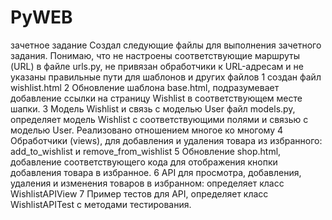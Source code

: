 # PyWEB
зачетное задание
Создал следующие файлы для выполнения зачетного задания.
Понимаю, что не настроены соответствующие маршруты (URL) в файле urls.py, не привязан обработчики к URL-адресам и не указаны правильные пути для шаблонов и других файлов
1 создан файл wishlist.html 
2 Обновление шаблона base.html, подразумевает добавление ссылки на страницу Wishlist в соответствующем месте шапки.
3 Модель Wishlist и связь с моделью User файл models.py, определяет модель Wishlist с соответствующими полями и связью с моделью User. Реализовано отношением многое ко многому
4 Обработчики (views), для добавления и удаления товара из избранного: add_to_wishlist и remove_from_wishlist
5 Обновление shop.html,  добавление соответствующего кода для отображения кнопки добавления товара в избранное.
6 API для просмотра, добавления, удаления и изменения товаров в избранном: определяет класс WishlistAPIView
7 Пример тестов для API, определяет класс WishlistAPITest с методами тестирования.
